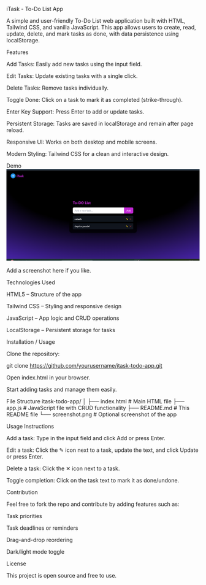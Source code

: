 iTask - To-Do List App

A simple and user-friendly To-Do List web application built with HTML, Tailwind CSS, and vanilla JavaScript.
This app allows users to create, read, update, delete, and mark tasks as done, with data persistence using localStorage.

Features

Add Tasks: Easily add new tasks using the input field.

Edit Tasks: Update existing tasks with a single click.

Delete Tasks: Remove tasks individually.

Toggle Done: Click on a task to mark it as completed (strike-through).

Enter Key Support: Press Enter to add or update tasks.

Persistent Storage: Tasks are saved in localStorage and remain after page reload.

Responsive UI: Works on both desktop and mobile screens.

Modern Styling: Tailwind CSS for a clean and interactive design.

Demo
![Screenshot of iTask App](screenshot.png)



Add a screenshot here if you like.

Technologies Used

HTML5 – Structure of the app

Tailwind CSS – Styling and responsive design

JavaScript – App logic and CRUD operations

LocalStorage – Persistent storage for tasks

Installation / Usage

Clone the repository:

git clone https://github.com/yourusername/itask-todo-app.git


Open index.html in your browser.

Start adding tasks and manage them easily.

File Structure
itask-todo-app/
│
├── index.html       # Main HTML file
├── app.js           # JavaScript file with CRUD functionality
├── README.md        # This README file
└── screenshot.png   # Optional screenshot of the app

Usage Instructions

Add a task: Type in the input field and click Add or press Enter.

Edit a task: Click the ✎ icon next to a task, update the text, and click Update or press Enter.

Delete a task: Click the ✕ icon next to a task.

Toggle completion: Click on the task text to mark it as done/undone.

Contribution

Feel free to fork the repo and contribute by adding features such as:

Task priorities

Task deadlines or reminders

Drag-and-drop reordering

Dark/light mode toggle

License

This project is open source and free to use.
